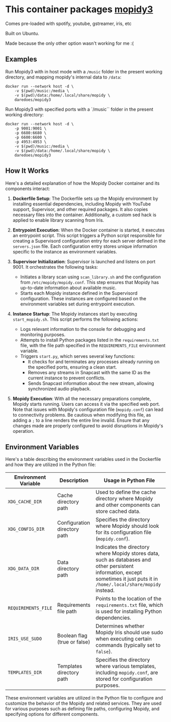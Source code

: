 # This container packages [mopidy3](https://mopidy.com)

Comes pre-loaded with spotify, youtube, gstreamer, iris, etc

Built on Ubuntu.

Made because the only other option wasn't working for me :(

## Examples

Run Mopidy3 with in host mode with a `/music` folder in the present working directory, and mapping mopidy's internal data to `/data`:

    docker run --network host -d \
        -v $(pwd)/music:/media \
        -v $(pwd)/data:/home/.local/share/mopidy \
        daredoes/mopidy3

Run Mopidy3 with specified ports with a `/music`` folder in the present working directory:

    docker run --network host -d \
        -p 9001:9001 \
        -p 6680:6680 \
        -p 6600:6600 \
        -p 4953:4953 \
        -v $(pwd)/music:/media \
        -v $(pwd)/data:/home/.local/share/mopidy \
        daredoes/mopidy3

## How It Works

Here's a detailed explanation of how the Mopidy Docker container and its components interact:

1. **Dockerfile Setup**: The Dockerfile sets up the Mopidy environment by installing essential dependencies, including Mopidy with YouTube support, Supervisor, and other required packages. It also copies necessary files into the container. Additionally, a custom sed hack is applied to enable library scanning from Iris.

2. **Entrypoint Execution**: When the Docker container is started, it executes an entrypoint script. This script triggers a Python script responsible for creating a Supervisord configuration entry for each server defined in the `servers.json` file. Each configuration entry stores unique information specific to the instance as environment variables.

3. **Supervisor Initialization**: Supervisor is launched and listens on port 9001. It orchestrates the following tasks:
   - Initiates a library scan using `scan_library.sh` and the configuration from `/etc/mopidy/mopidy.conf`. This step ensures that Mopidy has up-to-date information about available music.
   - Starts each Mopidy instance defined in the Supervisord configuration. These instances are configured based on the environment variables set during entrypoint execution.

4. **Instance Startup**: The Mopidy instances start by executing `start_mopidy.sh`. This script performs the following actions:
   - Logs relevant information to the console for debugging and monitoring purposes.
   - Attempts to install Python packages listed in the `requirements.txt` file, with the file path specified in the `REQUIREMENTS_FILE` environment variable.
   - Triggers `start.py`, which serves several key functions:
     - It checks for and terminates any processes already running on the specified ports, ensuring a clean start.
     - Removes any streams in Snapcast with the same ID as the current instance to prevent conflicts.
     - Sends Snapcast information about the new stream, allowing synchronized audio playback.

5. **Mopidy Execution**: With all the necessary preparations complete, Mopidy starts running. Users can access it via the specified web port. Note that issues with Mopidy's configuration file (`mopidy.conf`) can lead to connectivity problems. Be cautious when modifying this file, as adding a `;` to a line renders the entire line invalid. Ensure that any changes made are properly configured to avoid disruptions in Mopidy's operation.

## Environment Variables

Here's a table describing the environment variables used in the Dockerfile and how they are utilized in the Python file:

| Environment Variable     | Description                                       | Usage in Python File                                                                                                 |
|--------------------------|---------------------------------------------------|-----------------------------------------------------------------------------------------------------------------------|
| `XDG_CACHE_DIR`          | Cache directory path                              | Used to define the cache directory where Mopidy and other components can store cached data.                        |
| `XDG_CONFIG_DIR`         | Configuration directory path                      | Specifies the directory where Mopidy should look for its configuration file (`mopidy.conf`).                         |
| `XDG_DATA_DIR`           | Data directory path                               | Indicates the directory where Mopidy stores data, such as databases and other persistent information, except sometimes it just puts it in `/home/.local/share/mopidy` instead.               |
| `REQUIREMENTS_FILE`      | Requirements file path                            | Points to the location of the `requirements.txt` file, which is used for installing Python dependencies.              |
| `IRIS_USE_SUDO`          | Boolean flag (true or false)                     | Determines whether Mopidy Iris should use sudo when executing certain commands (typically set to `false`).         |
| `TEMPLATES_DIR`          | Templates directory path                         | Specifies the directory where various templates, including `mopidy.conf`, are stored for configuration purposes.     |

These environment variables are utilized in the Python file to configure and customize the behavior of the Mopidy and related services. They are used for various purposes such as defining file paths, configuring Mopidy, and specifying options for different components.
